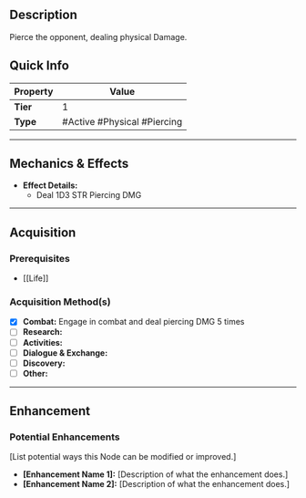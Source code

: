 ## Description
 Pierce the opponent, dealing physical Damage.

## Quick Info
| Property | Value                       |
| -------- | --------------------------- |
| **Tier** | 1                           |
| **Type** | #Active #Physical #Piercing |

---

## Mechanics & Effects
- **Effect Details:**
    - Deal 1D3 STR Piercing DMG

---

## Acquisition
### Prerequisites
- [[Life]]

### Acquisition Method(s)
- [x] **Combat:** Engage in combat and deal piercing DMG 5 times 
- [ ] **Research:** 
- [ ] **Activities:** 
- [ ] **Dialogue & Exchange:** 
- [ ] **Discovery:** 
- [ ] **Other:** 

---

## Enhancement
### Potential Enhancements
[List potential ways this Node can be modified or improved.]
- **[Enhancement Name 1]:** [Description of what the enhancement does.]
- **[Enhancement Name 2]:** [Description of what the enhancement does.]
